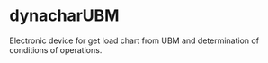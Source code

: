 # dynacharUBM
Electronic device for get load chart from UBM and determination of conditions of operations.
